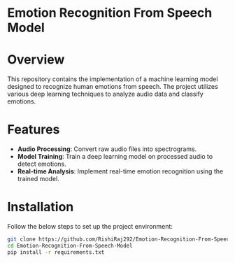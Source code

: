 # Emotion Recognition From Speech Model

# Overview
This repository contains the implementation of a machine learning model designed to recognize human emotions from speech. The project utilizes various deep learning techniques to analyze audio data and classify emotions.

# Features
- **Audio Processing**: Convert raw audio files into spectrograms.
- **Model Training**: Train a deep learning model on processed audio to detect emotions.
- **Real-time Analysis**: Implement real-time emotion recognition using the trained model.

# Installation

Follow the below steps to set up the project environment:

```bash
git clone https://github.com/RishiRaj292/Emotion-Recognition-From-Speech-Model.git
cd Emotion-Recognition-From-Speech-Model
pip install -r requirements.txt
